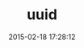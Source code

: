 ---
layout: post
title:  "uuid"
repo:   "assaf/uuid"
date:   2015-02-18 17:28:12
gemurl: http://github.com/assaf/uuid
---